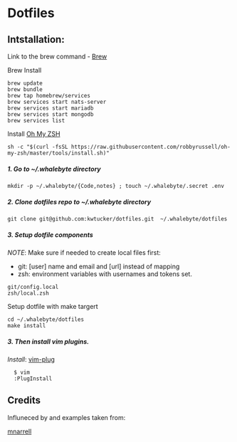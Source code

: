 # Dotfiles

## Intstallation:

Link to the brew command - [Brew](https://brew.sh/)

Brew Install

```
brew update
brew bundle
brew tap homebrew/services
brew services start nats-server
brew services start mariadb
brew services start mongodb
brew services list
```

Install [Oh My ZSH](https://github.com/robbyrussell/oh-my-zsh)

```
sh -c "$(curl -fsSL https://raw.githubusercontent.com/robbyrussell/oh-my-zsh/master/tools/install.sh)"
```

##### 1. Go to ~/.whalebyte directory

```
mkdir -p ~/.whalebyte/{Code,notes} ; touch ~/.whalebyte/.secret .env
```

##### 2. Clone dotfiles repo to ~/.whalebyte directory

```
git clone git@github.com:kwtucker/dotfiles.git  ~/.whalebyte/dotfiles
```

##### 3. Setup dotfile components

*NOTE*: Make sure if needed to create local files first:
 - git: [user] name and email and [url] instead of mapping
 - zsh: environment variables with usernames and tokens set.

```shell
git/config.local
zsh/local.zsh
```

Setup dotfile with make targert

```shell
cd ~/.whalebyte/dotfiles
make install
```

##### 3. Then install vim plugins.

*Install*: [vim-plug](https://github.com/junegunn/vim-plug)

```shell
  $ vim
  :PlugInstall
```

## Credits

Influneced by and examples taken from:

[mnarrell](https://github.com/mnarrell/dotfiles)

